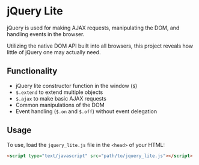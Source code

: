 # jQuery Lite

jQuery is used for making AJAX requests, manipulating the DOM, and handling events in the browser.

Utilizing the native DOM API built into all browsers, this project reveals how little of jQuery one may actually need.

## Functionality

- jQuery lite constructor function in the window (`$`)
- `$.extend` to extend multiple objects
- `$.ajax` to make basic AJAX requests
- Common manipulations of the DOM
- Event handling (`$.on` and `$.off`) without event delegation

## Usage

To use, load the `jquery_lite.js` file in the `<head>` of your HTML:

```html
<script type="text/javascript" src="path/to/jquery_lite.js"></script>
```
